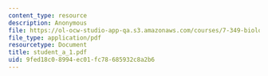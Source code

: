 ```yaml
---
content_type: resource
description: Anonymous
file: https://ol-ocw-studio-app-qa.s3.amazonaws.com/courses/7-349-biological-computing-at-the-crossroads-of-engineering-and-science-spring-2005/9fed18c08994ec01fc78685932c8a2b6_student_a_1.pdf
file_type: application/pdf
resourcetype: Document
title: student_a_1.pdf
uid: 9fed18c0-8994-ec01-fc78-685932c8a2b6
---
```


